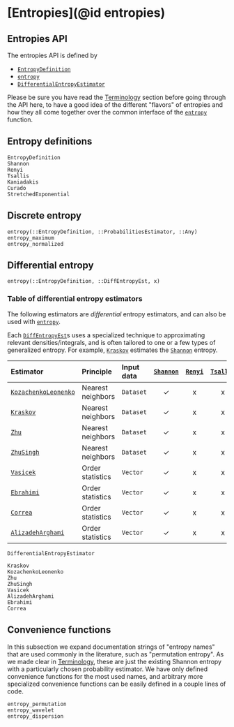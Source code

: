 # [Entropies](@id entropies)

## Entropies API

The entropies API is defined by

- [`EntropyDefinition`](@ref)
- [`entropy`](@ref)
- [`DifferentialEntropyEstimator`](@ref)

Please be sure you have read the [Terminology](@ref) section before going through the API here, to have a good idea of the different "flavors" of entropies and how they all come together over the common interface of the [`entropy`](@ref) function.

## Entropy definitions

```@docs
EntropyDefinition
Shannon
Renyi
Tsallis
Kaniadakis
Curado
StretchedExponential
```

## Discrete entropy

```@docs
entropy(::EntropyDefinition, ::ProbabilitiesEstimator, ::Any)
entropy_maximum
entropy_normalized
```

## Differential entropy

```@docs
entropy(::EntropyDefinition, ::DiffEntropyEst, x)
```

### Table of differential entropy estimators

The following estimators are *differential* entropy estimators, and can also be used
with [`entropy`](@ref).

Each [`DiffEntropyEst`](@ref)s uses a specialized technique to approximating relevant
densities/integrals, and is often tailored to one or a few types of generalized entropy.
For example, [`Kraskov`](@ref) estimates the [`Shannon`](@ref) entropy.

| Estimator                    | Principle         | Input data | [`Shannon`](@ref) | [`Renyi`](@ref) | [`Tsallis`](@ref) | [`Kaniadakis`](@ref) | [`Curado`](@ref) | [`StretchedExponential`](@ref) |
| :--------------------------- | :---------------- | :--------- | :---------------: | :-------------: | :---------------: | :------------------: | :--------------: | :----------------------------: |
| [`KozachenkoLeonenko`](@ref) | Nearest neighbors | `Dataset`  |        ✓          |        x        |         x         |          x           |        x         |               x                |
| [`Kraskov`](@ref)            | Nearest neighbors | `Dataset`  |        ✓          |        x        |         x         |          x           |        x         |               x                |
| [`Zhu`](@ref)                | Nearest neighbors | `Dataset`  |        ✓          |        x        |         x         |          x           |        x         |               x                |
| [`ZhuSingh`](@ref)           | Nearest neighbors | `Dataset`  |        ✓          |        x        |         x         |          x           |        x         |               x                |
| [`Vasicek`](@ref)            | Order statistics  | `Vector`   |        ✓          |        x        |         x         |          x           |        x         |               x                |
| [`Ebrahimi`](@ref)           | Order statistics  | `Vector`   |        ✓          |        x        |         x         |          x           |        x         |               x                |
| [`Correa`](@ref)             | Order statistics  | `Vector`   |        ✓          |        x        |         x         |          x           |        x         |               x                |
| [`AlizadehArghami`](@ref)    | Order statistics  | `Vector`   |        ✓          |        x        |         x         |          x           |        x         |               x                |

```@docs
DifferentialEntropyEstimator
```

```@docs
Kraskov
KozachenkoLeonenko
Zhu
ZhuSingh
Vasicek
AlizadehArghami
Ebrahimi
Correa
```

## Convenience functions

In this subsection we expand documentation strings of "entropy names" that are used commonly in the literature, such as "permutation entropy". As we made clear in [Terminology](@ref), these are just the existing Shannon entropy with a particularly chosen probability estimator. We have only defined convenience functions for the most used names, and arbitrary more specialized convenience functions can be easily defined in a couple lines of code.

```@docs
entropy_permutation
entropy_wavelet
entropy_dispersion
```
